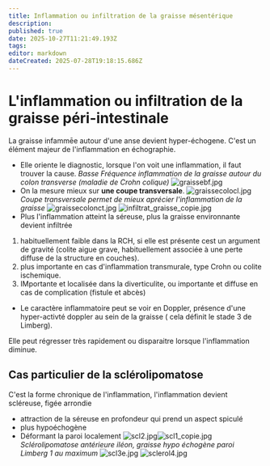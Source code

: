 ```yaml
---
title: Inflammation ou infiltration de la graisse mésentérique
description: 
published: true
date: 2025-10-27T11:21:49.193Z
tags: 
editor: markdown
dateCreated: 2025-07-28T19:18:15.686Z
---
```


# L'inflammation ou infiltration de la graisse péri-intestinale
La graisse infammēe autour d'une anse devient hyper-échogene.
C'est un élément majeur de l'inflammation en échographie.
- Elle oriente le diagnostic, lorsque l'on voit une inflammation, il faut trouver la cause.
*Basse Fréquence inflammation de la graisse autour du colon transverse (maladie de Crohn colique)*
![graissebf.jpg](/imagetypeetanatomie/graissebf.jpg)
- On la mesure mieux sur **une coupe transversale**.
![graissecolocl.jpg](/imagetypeetanatomie/graissecolocl.jpg)
*Coupe transversale permet de mieux aprécier l'inflammation de la graisse*
![graissecolonct.jpg](/imagetypeetanatomie/graissecolonct.jpg)
![infiltrat_graisse_copie.jpg](/imagetypeetanatomie/infiltrat_graisse_copie.jpg)
- Plus l'inflammation atteint la séreuse, plus la graisse environnante devient infiltrée 
1. habituellement faible dans la RCH, si elle est présente cest un argument de gravité (colite aigue grave, habituellement associée à une perte diffuse de la structure en couches).
2. plus importante en cas d'inflammation transmurale, type Crohn ou colite ischemique.
3. IMportante et localisée dans la diverticulite, ou importante et diffuse en cas de complication (fistule et abcès)
- Le caractère inflammatoire peut se voir en Doppler, présence d'une hyper-activté doppler au sein de la graisse ( cela définit le stade 3 de Limberg).


Elle peut régresser très rapidement ou disparaitre lorsque l'inflammation diminue. 



## Cas particulier de la sclérolipomatose ##

C'est la forme chronique de l'inflammation, l'inflammation devient scléreuse, figée arrondie 
- attraction de la séreuse en profondeur qui prend un aspect spiculé
- plus hypoéchogène
- Déformant la paroi localement
![scl2.jpg](/imagetypeetanatomie/scl2.jpg)![scl1_copie.jpg](/imagetypeetanatomie/scl1_copie.jpg)*Sclérolipomatose antérieure iléon, graisse hypo échogène paroi Limberg 1 au maximum*
![scl3e.jpg](/imagetypeetanatomie/scl3e.jpg)
![sclerol4.jpg](/imagetypeetanatomie/sclerol4.jpg)

